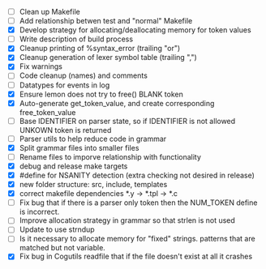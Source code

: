 - [ ] Clean up Makefile
- [ ] Add relationship betwen test and "normal" Makefile
- [x] Develop strategy for allocating/deallocating memory for token values
- [ ] Write description of build process
- [x] Cleanup printing of %syntax_error (trailing "or")
- [x] Cleanup generation of lexer symbol table (trailing ",")
- [x] Fix warnings
- [ ] Code cleanup (names) and comments
- [ ] Datatypes for events in log
- [x] Ensure lemon does not try to free() BLANK token
- [x] Auto-generate get_token_value, and create corresponding free_token_value
- [ ] Base IDENTIFIER on parser state, so if IDENTIFIER is not allowed UNKOWN token is returned
- [ ] Parser utils to help reduce code in grammar
- [x] Split grammar files into smaller files
- [ ] Rename files to imporve relationship with functionality
- [x] debug and release make targets
- [x] #define for NSANITY detection (extra checking not desired in release)
- [x] new folder structure: src, include, templates
- [x] correct makefile dependencies *.y -> *.tpl -> *.c
- [ ] Fix bug that if there is a parser only token then the NUM_TOKEN define is incorrect.
- [ ] Improve allocation strategy in grammar so that strlen is not used
- [ ] Update to use strndup
- [ ] Is it necessary to allocate memory for "fixed" strings. patterns that are matched but not variable.
- [x] Fix bug in Cogutils readfile that if the file doesn't exist at all it crashes